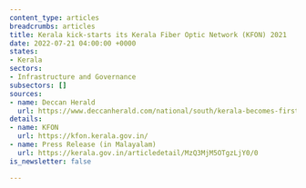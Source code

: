 ```yaml
---
content_type: articles
breadcrumbs: articles
title: Kerala kick-starts its Kerala Fiber Optic Network (KFON) 2021
date: 2022-07-21 04:00:00 +0000
states:
- Kerala
sectors:
- Infrastructure and Governance
subsectors: []
sources:
- name: Deccan Herald
  url: https://www.deccanherald.com/national/south/kerala-becomes-first-state-to-have-own-internet-service-1126715.html
details:
- name: KFON
  url: https://kfon.kerala.gov.in/
- name: Press Release (in Malayalam)
  url: https://kerala.gov.in/articledetail/MzQ3MjM5OTgzLjY0/0
is_newsletter: false

---
```

